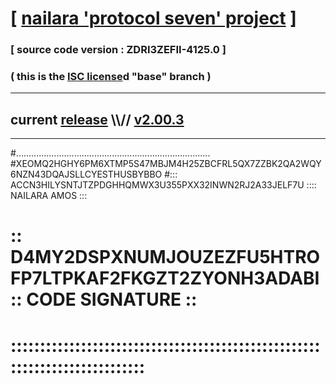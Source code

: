 
# [ [nailara 'protocol seven' project](http://nailara.network/) ]

### [ source code version : ZDRI3ZEFII-4125.0 ]

### ( this is the [ISC license](license)d "base" branch )
---
## current [release](https://github.com/nailara-technologies/protocol-7/releases) \\\\// [v2.00.3](https://github.com/nailara-technologies/protocol-7/releases/tag/v2.00.3)
---

#.............................................................................
#XEOMQ2HGHY6PM6XTMP5S47MBJM4H25ZBCFRL5QX7ZZBK2QA2WQY6NZN43DQAJSLLCYESTHUSBYBBO
#::: ACCN3HILYSNTJTZPDGHHQMWX3U355PXX32INWN2RJ2A33JELF7U :::: NAILARA AMOS :::
# :: D4MY2DSPXNUMJOUZEZFU5HTROFP7LTPKAF2FKGZT2ZYONH3ADABI :: CODE SIGNATURE ::
# ::::::::::::::::::::::::::::::::::::::::::::::::::::::::::::::::::::::::::::
